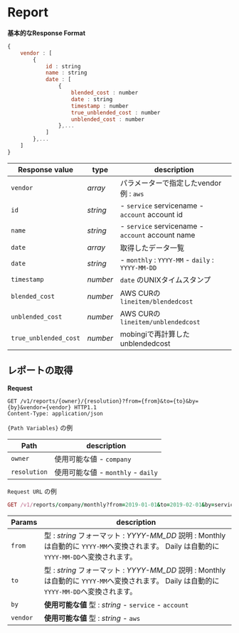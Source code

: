 # Report

**基本的なResponse Format**

```javascript
{
    vendor : [
        {
            id : string
            name : string
            date : [
                {
                    blended_cost : number
                    date : string
                    timestamp : number
                    true_unblended_cost : number
                    unblended_cost : number
                },...
            ]
        },...
    ]
}
```

| Response value        | type     | description                                         |
| --------------------- | -------- | --------------------------------------------------- |
| `vendor`              | _array_  | パラメーターで指定したvendor 例 : `aws`                         |
| `id`                  | _string_ | - `service` servicename    - `account` account id   |
| `name`                | _string_ | - `service` servicename    - `account` account name |
| `date`                | _array_  | 取得したデータ一覧                                           |
| `date`                | _string_ | - `monthly` : `YYYY-MM`   - `daily` : `YYYY-MM-DD`  |
| `timestamp`           | _number_ | `date` のUNIXタイムスタンプ                                 |
| `blended_cost`        | _number_ | AWS CURの `lineitem/blendedcost`                     |
| `unblended_cost`      | _number_ | AWS CURの `lineitem/unblendedcost`                   |
| `true_unblended_cost` | _number_ | mobingiで再計算したunblendedcost                          |

## レポートの取得

**Request**

```http
GET /v1/reports/{owner}/{resolution}?from={from}&to={to}&by={by}&vendor={vendor} HTTP1.1
Content-Type: application/json
```

`{Path Variables}` の例

| Path         | description                      |
| ------------ | -------------------------------- |
| `owner`      | 使用可能な値   - `company`             |
| `resolution` | 使用可能な値   - `monthly`   - `daily` |

`Request URL` の例

```ruby
GET /v1/reports/company/monthly?from=2019-01-01&to=2019-02-01&by=service&vendor=aws
```

| Params   | description                                                                                                       |
| -------- | ----------------------------------------------------------------------------------------------------------------- |
| `from`   | 型 : _string_   フォーマット : _YYYY-MM\_DD_   説明 :   Monthly は自動的に `YYYY-MM`へ変換されます。   Daily は自動的に `YYYY-MM-DD`へ変換されます。 |
| `to`     | 型 : _string_   フォーマット : _YYYY-MM\_DD_   説明 :   Monthly は自動的に `YYYY-MM`へ変換されます。   Daily は自動的に `YYYY-MM-DD`へ変換されます。 |
| `by`     | **使用可能な値**   型 : _string_   - `service`   - `account`                                                             |
| `vendor` | **使用可能な値**   型 : _string_   - `aws`                                                                               |
